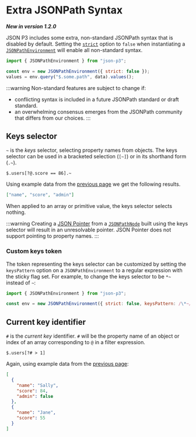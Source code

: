 # Extra JSONPath Syntax

**_New in version 1.2.0_**

JSON P3 includes some extra, non-standard JSONPath syntax that is disabled by default. Setting the [`strict`](../api/namespaces/jsonpath.md#jsonpathenvironmentoptions) option to `false` when instantiating a [`JSONPathEnvironment`](../api/classes/jsonpath.JSONPathEnvironment.md) will enable all non-standard syntax.

```javascript
import { JSONPathEnvironment } from "json-p3";

const env = new JSONPathEnvironment({ strict: false });
values = env.query("$.some.path", data).values();
```

:::warning
Non-standard features are subject to change if:

- conflicting syntax is included in a future JSONPath standard or draft standard.
- an overwhelming consensus emerges from the JSONPath community that differs from our choices.
  :::

## Keys selector

`~` is the _keys_ selector, selecting property names from objects. The keys selector can be used in a bracketed selection (`[~]`) or in its shorthand form (`.~`).

```text
$.users[?@.score == 86].~
```

Using example data from the [previous page](./jsonpath-syntax.md) we get the following results.

```json
["name", "score", "admin"]
```

When applied to an array or primitive value, the keys selector selects nothing.

:::warning
Creating a [JSON Pointer](./json-pointer.md) from a [`JSONPathNode`](../api/classes/jsonpath.JSONPathNode.md#topointer) built using the keys selector will result in an unresolvable pointer. JSON Pointer does not support pointing to property names.
:::

### Custom keys token

The token representing the keys selector can be customized by setting the `keysPattern` option on a `JSONPathEnvironment` to a regular expression with the sticky flag set. For example, to change the keys selector to be `*~` instead of `~`:

```javascript
import { JSONPathEnvironment } from "json-p3";

const env = new JSONPathEnvironment({ strict: false, keysPattern: /\*~/y });
```

## Current key identifier

`#` is the _current key_ identifier. `#` will be the property name of an object or index of an array corresponding to `@` in a filter expression.

```text
$.users[?# > 1]
```

Again, using example data from the [previous page](./jsonpath-syntax.md):

```json
[
  {
    "name": "Sally",
    "score": 84,
    "admin": false
  },
  {
    "name": "Jane",
    "score": 55
  }
]
```

